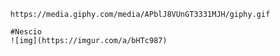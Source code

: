    
      https://media.giphy.com/media/APblJ8VUnGT3331MJH/giphy.gif
      
      #Nescio
      ![img](https://imgur.com/a/bHTc987)
